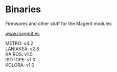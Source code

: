 # Binaries

Firmwares and other stuff for the Magerit modules

www.magerit.es

METRO: v4.2<br />LANIAKEA: v2.8<br />KAIROS: v1.5<br />ISOTOPE: v1.0<br />KOLORA: v1.0<br />